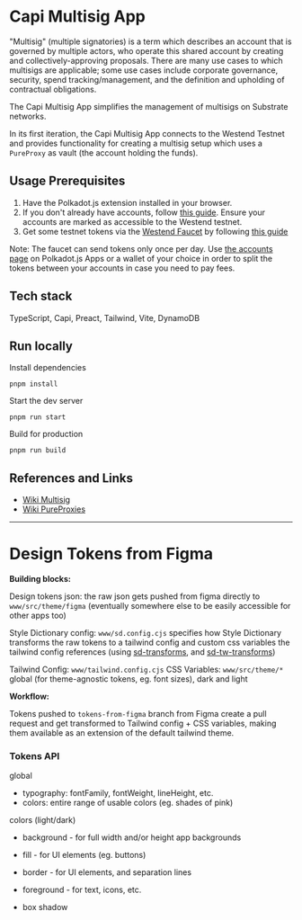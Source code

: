 # Capi Multisig App

"Multisig" (multiple signatories) is a term which describes an account that is
governed by multiple actors, who operate this shared account by creating and
collectively-approving proposals. There are many use cases to which multisigs
are applicable; some use cases include corporate governance, security, spend
tracking/management, and the definition and upholding of contractual
obligations.

The Capi Multisig App simplifies the management of multisigs on Substrate
networks.

In its first iteration, the Capi Multisig App connects to the Westend Testnet
and provides functionality for creating a multisig setup which uses a
`PureProxy` as vault (the account holding the funds).

## Usage Prerequisites

1. Have the Polkadot.js extension installed in your browser.
2. If you don't already have accounts, follow
   [this guide](https://www.youtube.com/watch?v=sy7lvAqyzkY). Ensure your
   accounts are marked as accessible to the Westend testnet.
3. Get some testnet tokens via the
   [Westend Faucet](https://matrix.to/#/#westend_faucet:matrix.org) by following
   [this guide](https://wiki.polkadot.network/docs/learn-DOT#getting-tokens-on-the-westend-testnet)

Note: The faucet can send tokens only once per day. Use
[the accounts page](https://polkadot.js.org/apps/#/accounts) on Polkadot.js Apps
or a wallet of your choice in order to split the tokens between your accounts in
case you need to pay fees.

## Tech stack

TypeScript, Capi, Preact, Tailwind, Vite, DynamoDB

## Run locally

Install dependencies

```
pnpm install
```

Start the dev server

```
pnpm run start
```

Build for production

```
pnpm run build
```

## References and Links

- [Wiki Multisig](https://wiki.polkadot.network/docs/learn-account-multisig)
- [Wiki PureProxies](https://wiki.polkadot.network/docs/learn-proxies#anonymous-proxy-pure-proxy)


---

# Design Tokens from Figma

**Building blocks:**

Design tokens json: the raw json gets pushed from figma directly to ```www/src/theme/figma``` (eventually somewhere else to be easily accessible for other apps too)

Style Dictionary config: ```www/sd.config.cjs``` specifies how Style Dictionary transforms the raw tokens to a tailwind config and custom css variables the tailwind config references (using [sd-transforms](https://github.com/tokens-studio/sd-transforms), and [sd-tw-transforms](https://www.npmjs.com/package/sd-tailwindcss-transformer))

Tailwind Config: ```www/tailwind.config.cjs```
CSS Variables: ```www/src/theme/*``` global (for theme-agnostic tokens, eg. font sizes), dark and light

**Workflow:**

Tokens pushed to ```tokens-from-figma``` branch from Figma create a pull request and get transformed to Tailwind config + CSS variables, making them available as an extension of the default tailwind theme.

### Tokens API

global
* typography: fontFamily, fontWeight, lineHeight, etc.
* colors: entire range of usable colors (eg. shades of pink)

colors (light/dark)
* background - for full width and/or height app backgrounds
* fill - for UI elements (eg. buttons)
* border - for UI elements, and separation lines
* foreground - for text, icons, etc.

* box shadow
